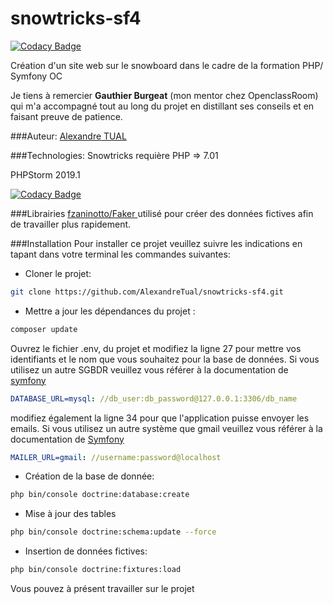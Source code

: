 # snowtricks-sf4

[![Codacy Badge](https://api.codacy.com/project/badge/Grade/0519557ec74747b3887395a062943540)](https://app.codacy.com/app/AlexandreTual/snowtricks-sf4?utm_source=github.com&utm_medium=referral&utm_content=AlexandreTual/snowtricks-sf4&utm_campaign=Badge_Grade_Dashboard)

Création d'un site web sur le snowboard dans le cadre de la formation PHP/ Symfony OC

Je tiens à remercier **Gauthier Burgeat** (mon mentor chez OpenclassRoom) qui m'a accompagné tout au long du projet en distillant ses conseils et en faisant preuve de patience.

###Auteur:
[Alexandre TUAL](https://github.com/AlexandreTual)

###Technologies:
Snowtricks requière PHP => 7.01 

PHPStorm 2019.1

[![Codacy Badge](https://api.codacy.com/project/badge/Grade/0519557ec74747b3887395a062943540)](https://app.codacy.com/app/AlexandreTual/snowtricks-sf4?utm_source=github.com&utm_medium=referral&utm_content=AlexandreTual/snowtricks-sf4&utm_campaign=Badge_Grade_Dashboard)

###Librairies
[fzaninotto/Faker
](https://github.com/fzaninotto/Faker/blob/master/readme.md#fakerproviderdatetime) utilisé pour créer des données fictives afin de travailler plus rapidement.

###Installation
Pour installer ce projet veuillez suivre les indications en tapant dans votre terminal les commandes suivantes:
-  Cloner le projet:
```sh
git clone https://github.com/AlexandreTual/snowtricks-sf4.git
```

- Mettre a jour les dépendances du projet :
```sh
composer update
```

Ouvrez le fichier .env, du projet et modifiez la ligne 27 pour mettre vos identifiants et le nom que vous souhaitez pour la base de données. Si vous utilisez un autre SGBDR veuillez vous référer à la documentation de [symfony](https://symfony.com/doc/current/doctrine.html)
```yaml
DATABASE_URL=mysql: //db_user:db_password@127.0.0.1:3306/db_name
```
modifiez également la ligne 34 pour que l'application puisse envoyer les emails. Si vous utilisez un autre système que gmail veuillez vous référer à la documentation de [Symfony](https://symfony.com/doc/4.1/email.html)
```yaml
MAILER_URL=gmail: //username:password@localhost
```
- Création de la base de donnée:
```sh
php bin/console doctrine:database:create
```

- Mise à jour des tables
```sh 
php bin/console doctrine:schema:update --force
```

- Insertion de données fictives:
```sh 
php bin/console doctrine:fixtures:load
```

Vous pouvez à présent travailler sur le projet
